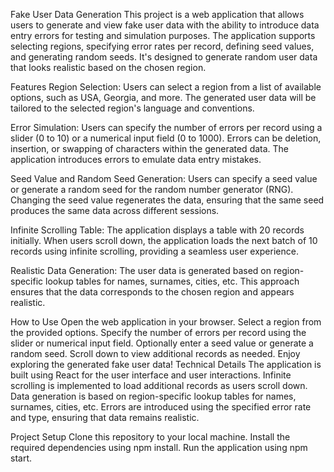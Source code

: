 Fake User Data Generation 
This project is a web application that allows users to generate and view fake user data with the ability to introduce data entry errors for testing and simulation purposes. The application supports selecting regions, specifying error rates per record, defining seed values, and generating random seeds. It's designed to generate random user data that looks realistic based on the chosen region.

Features
Region Selection: Users can select a region from a list of available options, such as USA, Georgia, and more. The generated user data will be tailored to the selected region's language and conventions.

Error Simulation: Users can specify the number of errors per record using a slider (0 to 10) or a numerical input field (0 to 1000). Errors can be deletion, insertion, or swapping of characters within the generated data. The application introduces errors to emulate data entry mistakes.

Seed Value and Random Seed Generation: Users can specify a seed value or generate a random seed for the random number generator (RNG). Changing the seed value regenerates the data, ensuring that the same seed produces the same data across different sessions.

Infinite Scrolling Table: The application displays a table with 20 records initially. When users scroll down, the application loads the next batch of 10 records using infinite scrolling, providing a seamless user experience.

Realistic Data Generation: The user data is generated based on region-specific lookup tables for names, surnames, cities, etc. This approach ensures that the data corresponds to the chosen region and appears realistic.

How to Use
Open the web application in your browser.
Select a region from the provided options.
Specify the number of errors per record using the slider or numerical input field.
Optionally enter a seed value or generate a random seed.
Scroll down to view additional records as needed.
Enjoy exploring the generated fake user data!
Technical Details
The application is built using React for the user interface and user interactions.
Infinite scrolling is implemented to load additional records as users scroll down.
Data generation is based on region-specific lookup tables for names, surnames, cities, etc.
Errors are introduced using the specified error rate and type, ensuring that data remains realistic.

Project Setup
Clone this repository to your local machine.
Install the required dependencies using npm install.
Run the application using npm start.




